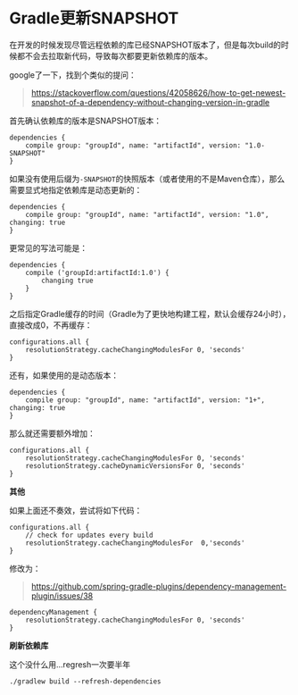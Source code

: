 # Gradle更新SNAPSHOT

在开发的时候发现尽管远程依赖的库已经SNAPSHOT版本了，但是每次build的时候都不会去拉取新代码，导致每次都要更新依赖库的版本。

google了一下，找到个类似的提问：

> https://stackoverflow.com/questions/42058626/how-to-get-newest-snapshot-of-a-dependency-without-changing-version-in-gradle

首先确认依赖库的版本是SNAPSHOT版本：

```
dependencies {
    compile group: "groupId", name: "artifactId", version: "1.0-SNAPSHOT"
}
```

如果没有使用后缀为`-SNAPSHOT`的快照版本（或者使用的不是Maven仓库），那么需要显式地指定依赖库是动态更新的：

```
dependencies {
    compile group: "groupId", name: "artifactId", version: "1.0", changing: true
}
```

更常见的写法可能是：

```
dependencies {
    compile ('groupId:artifactId:1.0') {
        changing true
    }
}
```

之后指定Gradle缓存的时间（Gradle为了更快地构建工程，默认会缓存24小时），直接改成0，不再缓存：

```
configurations.all {
    resolutionStrategy.cacheChangingModulesFor 0, 'seconds'
}
```

还有，如果使用的是动态版本：

```
dependencies {
    compile group: "groupId", name: "artifactId", version: "1+", changing: true
}
```

那么就还需要额外增加：

```
configurations.all {
    resolutionStrategy.cacheChangingModulesFor 0, 'seconds'
    resolutionStrategy.cacheDynamicVersionsFor 0, 'seconds'
}
```

**其他**

如果上面还不奏效，尝试将如下代码：

```
configurations.all {  
	// check for updates every build   
	resolutionStrategy.cacheChangingModulesFor  0,'seconds'  
}
```

修改为：

> https://github.com/spring-gradle-plugins/dependency-management-plugin/issues/38

```
dependencyManagement {
    resolutionStrategy.cacheChangingModulesFor 0, 'seconds'
}
```

**刷新依赖库**

这个没什么用...regresh一次要半年

```
./gradlew build --refresh-dependencies
```